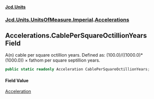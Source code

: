 #### [Jcd.Units](index.md 'index')
### [Jcd.Units.UnitsOfMeasure.Imperial](Jcd.Units.UnitsOfMeasure.Imperial.md 'Jcd.Units.UnitsOfMeasure.Imperial').[Accelerations](Accelerations.md 'Jcd.Units.UnitsOfMeasure.Imperial.Accelerations')

## Accelerations.CablePerSquareOctillionYears Field

A(n) cable per square octillion years. Defined as: (100.0)/((1000.0)*(1000.0)) × fathom per square septillion years.

```csharp
public static readonly Acceleration CablePerSquareOctillionYears;
```

#### Field Value
[Acceleration](Acceleration.md 'Jcd.Units.UnitTypes.Acceleration')